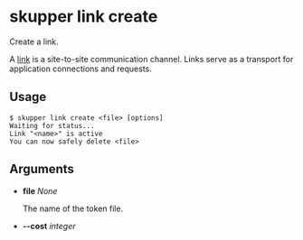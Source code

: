 # skupper link create

Create a link.

A [link][link] is a site-to-site communication channel. Links
serve as a transport for application connections and requests.

[link]: concepts.html#link



## Usage

~~~ shell
$ skupper link create <file> [options]
Waiting for status...
Link "<name>" is active
You can now safely delete <file>
~~~

## Arguments

- **file** _None_

  The name of the token file.
  

- **--cost** _integer_
